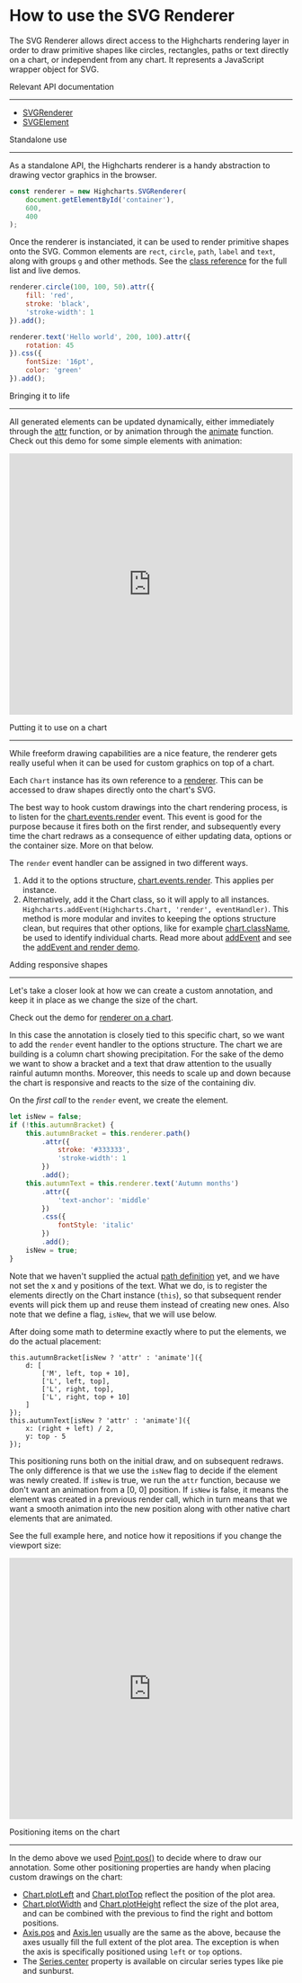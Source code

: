 How to use the SVG Renderer
===

The SVG Renderer allows direct access to the Highcharts rendering layer in order
to draw primitive shapes like circles, rectangles, paths or text directly on a
chart, or independent from any chart. It represents a JavaScript wrapper object
for SVG.

Relevant API documentation
__________________________
* [SVGRenderer](https://api.highcharts.com/class-reference/Highcharts.SVGRenderer)
* [SVGElement](https://api.highcharts.com/class-reference/Highcharts.SVGElement)

Standalone use
______________
As a standalone API, the Highcharts renderer is a handy abstraction to drawing
vector graphics in the browser.

```js
const renderer = new Highcharts.SVGRenderer(
    document.getElementById('container'),
    600,
    400
);
```

Once the renderer is instanciated, it can be used to render primitive shapes
onto the SVG. Common elements are `rect`, `circle`, `path`, `label` and `text`,
along with groups `g` and other methods. See the [class
reference](https://api.highcharts.com/class-reference/Highcharts.SVGRenderer)
for the full list and live demos.

```js
renderer.circle(100, 100, 50).attr({
    fill: 'red',
    stroke: 'black',
    'stroke-width': 1
}).add();

renderer.text('Hello world', 200, 100).attr({
    rotation: 45
}).css({
    fontSize: '16pt',
    color: 'green'
}).add();
```

Bringing it to life
___________________
All generated elements can be updated dynamically, either immediately through
the [attr](https://api.highcharts.com/class-reference/Highcharts.SVGElement.html#attr)
function, or by animation through the [animate](https://api.highcharts.com/class-reference/Highcharts.SVGElement.html#animate) function. Check out this demo for some
simple elements with animation:

<iframe style="width: 100%; height: 465px; border: none;" src="https://www.highcharts.com/samples/embed/highcharts/members/renderer-basic" allow="fullscreen"></iframe>

Putting it to use on a chart
____________________________
While freeform drawing capabilities are a nice feature, the renderer gets really
useful when it can be used for custom graphics on top of a chart.

Each `Chart` instance has its own reference to a [renderer](https://api.highcharts.com/class-reference/Highcharts.Chart#renderer). This can be accessed to draw
shapes directly onto the chart's SVG.

The best way to hook custom drawings into the chart rendering process, is to
listen for the
[chart.events.render](https://api.highcharts.com/highcharts/chart.events.render) event.
This event is good for the purpose because it fires both on the first render,
and subsequently every time the chart redraws as a consequence of either
updating data, options or the container size. More on that below.

The `render` event handler can be assigned in two different ways.
1. Add it to the options structure, [chart.events.render](https://api.highcharts.com/highcharts/chart.events.render). This applies per instance.
2. Alternatively, add it the Chart class, so it will apply to all instances.
`Highcharts.addEvent(Highcharts.Chart, 'render', eventHandler)`. This method is
more modular and invites to keeping the options structure clean, but requires that
other options, like for example [chart.className](https://api.highcharts.com/highcharts/chart.className), be used to identify individual charts. Read more about
[addEvent](https://api.highcharts.com/class-reference/Highcharts#.addEvent%3CT%3E)
and see the [addEvent and render demo](https://jsfiddle.net/gh/get/library/pure/highcharts/highcharts/tree/master/samples/highcharts/members/addevent/).

Adding responsive shapes
______________________________
Let's take a closer look at how we can create a custom annotation, and keep it
in place as we change the size of the chart.

Check out the demo for [renderer on a chart](https://jsfiddle.net/gh/get/library/pure/highcharts/highcharts/tree/master/samples/highcharts/members/renderer-on-chart/).

In this case the annotation is closely tied to this specific chart, so we want
to add the `render` event handler to the options structure. The chart we are
building is a column chart showing precipitation. For the sake of the demo
we want to show a bracket and a text that draw attention to the usually rainful
autumn months. Moreover, this needs to scale up and down because the chart is
responsive and reacts to the size of the containing div.

On the _first call_ to the `render` event, we create the element.

```js
let isNew = false;
if (!this.autumnBracket) {
    this.autumnBracket = this.renderer.path()
        .attr({
            stroke: '#333333',
            'stroke-width': 1
        })
        .add();
    this.autumnText = this.renderer.text('Autumn months')
        .attr({
            'text-anchor': 'middle'
        })
        .css({
            fontStyle: 'italic'
        })
        .add();
    isNew = true;
}
```

Note that we haven't supplied the actual [path definition](https://api.highcharts.com/class-reference/Highcharts.SVGAttributes#d) yet, and we have not
set the x and y positions of the text. What we do, is to register the elements
directly on the Chart instance (`this`), so that subsequent render events will
pick them up and reuse them instead of creating new ones. Also note that we
define a flag, `isNew`, that we will use below.

After doing some math to determine exactly where to put the elements, we do the
actual placement:

```
this.autumnBracket[isNew ? 'attr' : 'animate']({
    d: [
        ['M', left, top + 10],
        ['L', left, top],
        ['L', right, top],
        ['L', right, top + 10]
    ]
});
this.autumnText[isNew ? 'attr' : 'animate']({
    x: (right + left) / 2,
    y: top - 5
});
```

This positioning runs both on the initial draw, and on subsequent redraws. The
only difference is that we use the `isNew` flag to decide if the element was
newly created. If `isNew` is true, we run the `attr` function, because we don't
want an animation from a [0, 0] position. If `isNew` is false, it means the
element was created in a previous render call, which in turn means that we want
a smooth animation into the new position along with other native chart elements
that are animated.

See the full example here, and notice how it repositions if you change the
viewport size:

<iframe style="width: 100%; height: 465px; border: none;" src="https://www.highcharts.com/samples/embed/highcharts/members/renderer-on-chart" allow="fullscreen"></iframe>

Positioning items on the chart
______________________________
In the demo above we used
[Point.pos()](https://api.highcharts.com/class-reference/Highcharts.Point#pos)
to decide where to draw our annotation. Some other positioning properties are
handy when placing custom drawings on the chart:

* [Chart.plotLeft](https://api.highcharts.com/class-reference/Highcharts.Chart#plotLeft)
and
[Chart.plotTop](https://api.highcharts.com/class-reference/Highcharts.Chart#plotLeft)
reflect the position of the plot area.
* [Chart.plotWidth](https://api.highcharts.com/class-reference/Highcharts.Chart#plotWidth)
and
[Chart.plotHeight](https://api.highcharts.com/class-reference/Highcharts.Chart#plotHeight)
reflect the size of the plot area, and can be combined with the previous to find
the right and bottom positions.
* [Axis.pos](https://api.highcharts.com/class-reference/Highcharts.Axis#pos) and
[Axis.len](https://api.highcharts.com/class-reference/Highcharts.Axis#len)
usually are the same as the above, because the axes usually fill the full extent
of the plot area. The exception is when the axis is specifically positioned
using `left` or `top` options.
* The [Series.center](https://api.highcharts.com/class-reference/Highcharts.Series#center)
property is available on circular series types like pie and sunburst.
